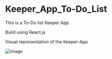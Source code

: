 # Keeper_App_To-Do_List
This is a To-Do list Keeper App

Build using React.js

Visual representation of the Keeper-App

![image](https://github.com/ajinkyapatil008/Keeper_App/assets/131551337/af82892d-52a6-420d-a290-cc89b0c76cc6)
